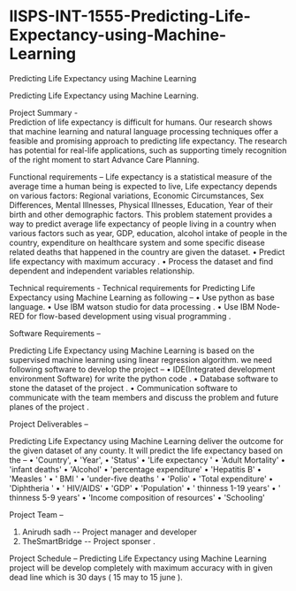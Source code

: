 # llSPS-INT-1555-Predicting-Life-Expectancy-using-Machine-Learning
Predicting Life Expectancy using Machine Learning


Predicting Life Expectancy using Machine Learning.


Project Summary -  
Prediction of life expectancy is difficult for humans. Our research shows that machine learning and natural language processing techniques offer a feasible and promising approach to predicting life expectancy. The research has potential for real-life applications, such as supporting timely recognition of the right moment to start Advance Care Planning. 


Functional requirements –
Life expectancy is a statistical measure of the average time a human being is expected to live, Life expectancy depends on various factors: Regional variations, Economic Circumstances, Sex Differences, Mental Illnesses, Physical Illnesses, Education, Year of their birth and other demographic factors. This problem statement provides a way to predict average life expectancy of people living in a country when various factors such as year, GDP, education, alcohol intake of people in the country, expenditure on healthcare system and some specific disease related deaths that happened in the country are given the dataset.
•	Predict life expectancy with maximum accuracy .
•	Process the dataset and find dependent and independent variables relationship.

 
Technical  requirements  -
Technical requirements for Predicting Life Expectancy using Machine Learning as following –
•	Use python as base language.
•	Use IBM watson studio for data processing .
•	Use IBM Node-RED for flow-based development using  visual programming .


Software Requirements –

Predicting Life Expectancy using Machine Learning is based on the supervised machine learning using linear regression algorithm. we need following software to develop  the project –
•	IDE(Integrated development environment Software) for write the python code  .
•	Database software to stone the dataset of the project .
•	Communication software to communicate with the team members and discuss the problem and future planes of the project .

Project Deliverables – 

Predicting Life Expectancy using Machine Learning deliver the outcome for the given  dataset of any county. It will predict the life expectancy based on  the –
•	'Country',
•	 'Year',
•	 'Status'
•	 'Life expectancy '
•	 'Adult Mortality'
•	 'infant deaths'
•	'Alcohol'
•	'percentage expenditure'
•	'Hepatitis B'
•	'Measles ' 
•	' BMI '
•	'under-five deaths ' 
•	'Polio'
•	'Total expenditure'
•	'Diphtheria '
•	' HIV/AIDS' 
•	'GDP'
•	'Population'
•	' thinness  1-19 years' 
•	' thinness 5-9 years'
•	'Income composition of resources' 
•	'Schooling'

Project Team –

1.	Anirudh sadh        -- Project manager and developer
2.	TheSmartBridge   -- Project sponser .

Project Schedule –
Predicting Life Expectancy using Machine Learning project will be develop completely  with maximum accuracy with in given dead line which is 30 days ( 15 may to 15 june ).

